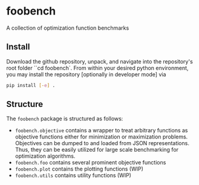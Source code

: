 # foobench
A collection of optimization function benchmarks

## Install
Download the github repository, unpack, and navigate into the repository's root folder ``cd foobench`. From within your desired python environment, you may install the repository [optionally in developer mode] via
```bash
pip install [-e] .
```

## Structure
The `foobench` package is structured as follows:
- `foobench.objective` contains a wrapper to treat arbitrary functions as objective functions either for minimization or maximization problems. Objectives can be dumped to and loaded from JSON representations. Thus, they can be easily utilized for large scale benchmarking for optimization algorithms. 
- `foobench.foo` contains several prominent objective functions
- `foobench.plot` contains the plotting functions (WIP)
- `foobench.utils` contains utility functions (WIP)

